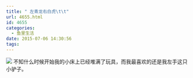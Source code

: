 ```yaml
---
title: " 左青龙右白虎\t\t"
url: 4655.html
id: 4655
categories:
  - 鱼里生活
date: 2015-07-06 14:30:56
tags:
---
```


[![](../../../images/2017/09/IMG_1554.jpg)](../../../images/2017/09/IMG_1554.jpg) 不知什么时候开始我的小床上已经堆满了玩具，而我最喜欢的还是我左手这只小驴子。